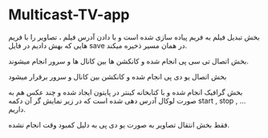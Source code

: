 # Multicast-TV-app

بخش تبدیل فیلم به فریم پیاده سازی شده است و با دادن آدرس فیلم ، تصاویر را با فریم هایی که بهش دادیم در فایل save در همان مسیر ذخیره میکند.

بخش اتصال تی سی پی انجام شده و کانکشن ها بین کانال ها و سرور انجام میشوند.

بخش اتصال یو دی پی انجام شده و کانکشن بین کانال و سرور برقرار میشود

بخش گرافیک انجام شده و با کتابخانه کینتر در پایتون ایجاد شده و چند عکس هم به صورت لوکال آدرس دهی شده است که در زیر نمایش گر آن دکمه start , stop , ... داریم.

فقط بخش انتقال تصاویر به صورت یو دی پی به دلیل کمبود وقت انجام نشده.
